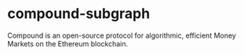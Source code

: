 # compound-subgraph
Compound is an open-source protocol for algorithmic, efficient Money Markets on the Ethereum blockchain.
